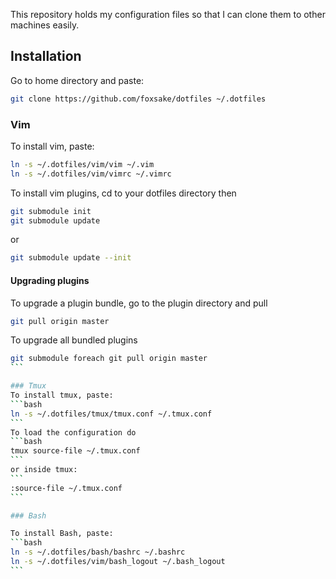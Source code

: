 This repository holds my configuration files so that I can clone them to other machines easily.

## Installation

Go to home directory and paste:

```bash
git clone https://github.com/foxsake/dotfiles ~/.dotfiles
```

### Vim

To install vim, paste:
```bash
ln -s ~/.dotfiles/vim/vim ~/.vim 
ln -s ~/.dotfiles/vim/vimrc ~/.vimrc
```
To install vim plugins, cd to your dotfiles directory then
```bash
git submodule init
git submodule update
```
or
```bash
git submodule update --init
```
#### Upgrading plugins
To upgrade a plugin bundle, go to the plugin directory and pull
```bash
git pull origin master
```
To upgrade all bundled plugins
``````bash
git submodule foreach git pull origin master
```

### Tmux
To install tmux, paste:
```bash
ln -s ~/.dotfiles/tmux/tmux.conf ~/.tmux.conf
```
To load the configuration do
```bash
tmux source-file ~/.tmux.conf
```
or inside tmux:
```
:source-file ~/.tmux.conf
```

### Bash 

To install Bash, paste:
```bash
ln -s ~/.dotfiles/bash/bashrc ~/.bashrc
ln -s ~/.dotfiles/vim/bash_logout ~/.bash_logout
```
